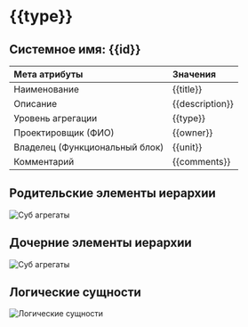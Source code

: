 # {{type}}
## Системное имя: {{id}}

Мета атрибуты                   |Значения
:------------                   | :------------
Наименование                    | {{title}}
Описание                        | {{description}}
Уровень агрегации               | {{type}}
Проектировщик (ФИО)             | {{owner}}
Владелец (Функциональный блок)  | {{unit}}
Комментарий                     | {{comments}}


## Родительские элементы иерархии
![Суб агрегаты](@entity/seaf.ia.aggregat/registry_by_parent_aggregat?id={{id}})


## Дочерние элементы иерархии
![Суб агрегаты](@entity/seaf.ia.aggregat/registry_by_aggregates?id={{id}})


## Логические сущности
![Логические сущности](@entity/seaf.ia.data_objects/registry_by_aggregates?id={{id}})
